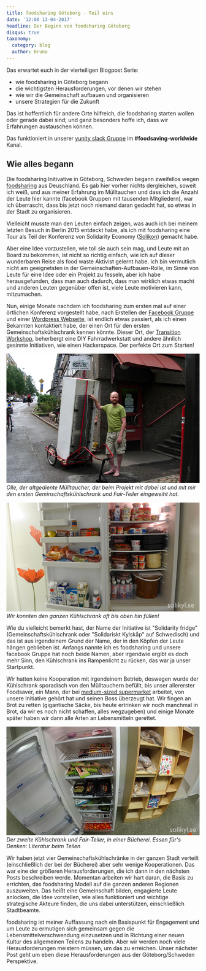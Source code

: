 ```yaml
---
title: foodsharing Göteborg - Teil eins
date: '12:00 13-04-2017'
headline: Der Beginn von foodsharing Göteborg
disqus: true
taxonomy:
  category: blog
  author: Bruno
---
```

Das erwartet euch in der vierteiligen Blogpost Serie:

- wie foodsharing in Göteborg begann
- die wichtigsten Herausforderungen, vor denen wir stehen
- wie wir die Gemeinschaft aufbauen und organisieren
- unsere Strategien für die Zukunft

Das ist hoffentlich für andere Orte hilfreich, die foodsharing starten wollen oder gerade dabei sind; und ganz besonders hoffe ich, dass wir Erfahrungen austauschen können.

Das funktioniert in unserer [yunity slack Gruppe](https://slackin.yunity.org/) im **#foodsaving-worldwide** Kanal.

## Wie alles begann

Die foodsharing Initivative in Göteborg, Schweden begann zweifellos wegen [foodsharing](https://foodsharing.de) aus Deuschland. Es gab hier vorher nichts dergleichen, soweit ich weiß, und aus meiner Erfahrung im Mülltauchen und dass ich die Anzahl der Leute hier kannte (facebook Gruppen mit tausenden Mitgliedern), war ich überrascht, dass bis jetzt noch niemand daran gedacht hat, so etwas in der Stadt zu organisieren.

Vielleicht musste man den Leuten einfach zeigen, was auch ich bei meinem letzten Besuch in Berlin 2015 entdeckt habe, als ich mit foodsharing eine Tour als Teil der Konferenz von Solidarity Economy ([Solikon](http://solikon2015.org/)) gemacht habe.

Aber eine Idee vorzustellen, wie toll sie auch sein mag, und Leute mit an Board zu bekommen, ist nicht so richtig einfach, wie ich auf dieser wunderbaren Reise als food waste Aktivist gelernt habe. Ich bin vermutlich nicht am geeignetsten in der Gemeinschaften-Aufbauen-Rolle, im Sinne von Leute für eine Idee oder ein Projekt zu fesseln, aber ich habe herausgefunden, dass man auch dadurch, dass man wirklich etwas macht und anderen Leuten gegenüber offen ist, viele Leute motivieren kann, mitzumachen.

Nun, einige Monate nachdem ich foodsharing zum ersten mal auf einer örtlichen Konferenz vorgestellt habe, nach Erstellen der [Facebook Gruppe](https://www.facebook.com/groups/solidarisktkylskap/) und einer [Wordpress Webseite](http://solikyl.se/), ist endlich etwas passiert, als ich einen Bekannten kontaktiert habe, der einen Ort für den ersten Gemeinschaftskühlschrank kennen könnte. Dieser Ort, der [Transition Workshop](http://omverkstan.se/), beherbergt eine DIY Fahrradwerkstatt und andere ähnlich gesinnte Initiativen, wie einen Hackerspace. Der perfekte Ort zum Starten!

![](homescroll_02a.jpg) *Olle, der altgediente Mülltaucher, der beim Projekt mit dabei ist und mit mir den ersten Geminschaftskühlschrank und Fair-Teiler eingeweiht hat.*

![](P1130002.jpg) *Wir konnten den ganzen Kühlschrank oft bis oben hin füllen!*

Wie du vielleicht bemerkt hast, der Name der Initiative ist "Solidarity fridge" (Gemeinschaftskühlschrank oder "Solidariskt Kylskåp" auf Schwedisch) und das ist aus irgendeinem Grund der Name, der in den Köpfen der Leute hängen geblieben ist. Anfangs nannte ich es foodsharing und unsere facebook Gruppe hat noch beide Namen, aber irgendwie ergibt es doch mehr Sinn, den Kühlschrank ins Rampenlicht zu rücken, das war ja unser Startpunkt.

Wir hatten keine Kooperation mit irgendeinem Betrieb, deswegen wurde der Kühlschrank sporadisch von den Mülltauchern befüllt, bis unser allererster Foodsaver, ein Mann, der bei [medium-sized supermarket](https://www.hemkop.se/Butiker/Hemkop-Goteborg-Masthuggstorget/) arbeitet, von unsere Initiative gehört hat und seinen Boss überzeugt hat. Wir fingen an Brot zu retten (gigantische Säcke, bis heute ertrinken wir noch manchmal in Brot, da wir es noch nicht schaffen, alles wegzugeben) und einige Monate später haben wir dann alle Arten an Lebensmitteln gerettet.

![](DSC03790.jpg) *Der zweite Kühlschrank und Fair-Teiler, in einer Bücherei. Essen für's Denken: Literatur beim Teilen*

Wir haben jetzt vier Gemeinschaftskühlschränke in der ganzen Stadt verteilt (einschließlich der bei der Bücherei) aber sehr wenige Kooperationen. Das war eine der größeren Herausforderungen, die ich dann in den nächsten Posts beschreiben werde. Momentan arbeiten wir hart daran, die Basis zu errichten, das foodsharing Modell auf die ganzen anderen Regionen auszuweiten. Das heißt eine Gemeinschaft bilden, engagierte Leute anlocken, die Idee vorstellen, wie alles funktioniert und wichtige strategische Akteure finden, die uns dabei unterstützen, einschließlich Stadtbeamte.

foodsharing ist meiner Auffassung nach ein Basispunkt für Engagement und um Leute zu ermutigen sich gemeinsam gegen die Lebensmittelverschwendung einzusetzen und in Richtung einer neuen Kultur des allgemeinen Teilens zu handeln. Aber wir werden noch viele Herausforderungen meistern müssen, um das zu erreichen. Unser nächster Post geht um eben diese Herausforderungen aus der Göteborg/Schweden Perspektive.
